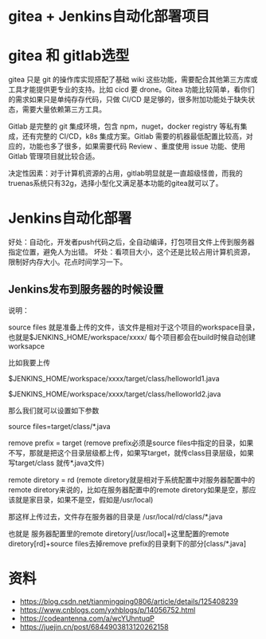 # gitea + Jenkins自动化部署项目

# gitea 和 gitlab选型

gitea 只是 git 的操作库实现搭配了基础 wiki 这些功能，需要配合其他第三方库或工具才能提供更专业的支持。比如 cicd 要 drone。Gitea 功能比较简单，看你们的需求如果只是单纯存存代码，只做 CI/CD 是足够的，很多附加功能处于缺失状态，需要大量依赖第三方工具。

Gitlab 是完整的 git 集成环境，包含 npm，nuget，docker registry 等私有集成，还有完整的 CI/CD，k8s 集成方案。Gitlab 需要的机器最低配置比较高，对应的，功能也多了很多，如果需要代码 Review 、重度使用 issue 功能、使用 Gitlab 管理项目就比较合适。

决定性因素：对于计算机资源的占用，gitlab明显就是一直超级怪兽，而我的truenas系统只有32g，选择小型化又满足基本功能的gitea就可以了。

# Jenkins自动化部署

好处：自动化，开发者push代码之后，全自动编译，打包项目文件上传到服务器指定位置，避免人为出错。
坏处：看项目大小，这个还是比较占用计算机资源，限制好内存大小。花点时间学习一下。

## Jenkins发布到服务器的时候设置

说明：

source files 就是准备上传的文件，该文件是相对于这个项目的workspace目录，也就是$JENKINS_HOME/workspace/xxxx/ 每个项目都会在build时候自动创建worksapce

比如我要上传

$JENKINS_HOME/workspace/xxxx/target/class/helloworld1.java

$JENKINS_HOME/workspace/xxxx/target/class/helloworld2.java 

那么我们就可以设置如下参数

source files=target/class/*.java

remove prefix = target (remove prefix必须是source files中指定的目录，如果不写，那就是把这个目录层级都上传，如果写target，就传class目录层级，如果写target/class 就传*.java文件)

remote diretory = rd (remote diretory就是相对于系统配置中对服务器配置中的remote diretory来说的，比如在服务器配置中的remote diretory如果是空，那应该就是家目录，如果不是空，假如是/usr/local)

那这样上传过去，文件存在服务器的目录是   /usr/local/rd/class/*.java

也就是   服务器配置里的remote diretory[/usr/local]+这里配置的remote diretory[rd]+source files去掉remove prefix的目录剩下的部分[class/*.java]



# 资料

- https://blog.csdn.net/tianmingqing0806/article/details/125408239
- https://www.cnblogs.com/yxhblogs/p/14056752.html
- https://codeantenna.com/a/wcYUhntuqP
- https://juejin.cn/post/6844903813120262158